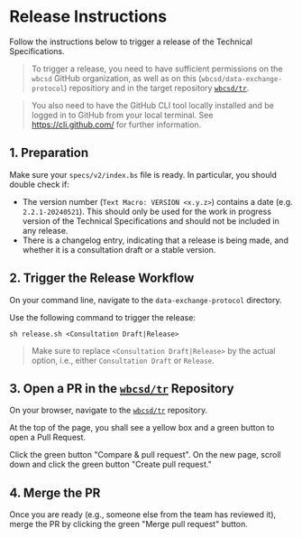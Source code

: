 # Release Instructions

Follow the instructions below to trigger a release of the Technical Specifications.

> To trigger a release, you need to have sufficient permissions on the `wbcsd` GitHub organization, as well as on this (`wbcsd/data-exchange-protocol`) repositiory and in the target repository [`wbcsd/tr`](https://github.com/wbcsd/tr).

> You also need to have the GitHub CLI tool locally installed and be logged in to GitHub from your local terminal. See https://cli.github.com/ for further information.

## 1. Preparation

Make sure your `specs/v2/index.bs` file is ready. In particular, you should double check if:
- The version number (`Text Macro: VERSION <x.y.z>`) contains a date (e.g. `2.2.1-20240521`). This should only be used for the work in progress version of the Technical Specifications and should not be included in any release.
- There is a changelog entry, indicating that a release is being made, and whether it is a consultation draft or a stable version.

## 2. Trigger the Release Workflow

On your command line, navigate to the `data-exchange-protocol` directory.

Use the following command to trigger the release:
```
sh release.sh <Consultation Draft|Release>
```
> Make sure to replace `<Consultation Draft|Release>` by the actual option, i.e., either
> `Consultation Draft` or `Release`.

## 3. Open a PR in the [`wbcsd/tr`](https://github.com/wbcsd/tr) Repository

On your browser, navigate to the [`wbcsd/tr`](https://github.com/wbcsd/tr) repository.

At the top of the page, you shall see a yellow box and a green button to open a Pull Request.

Click the green button "Compare & pull request". On the new page, scroll down and click the green button "Create pull request."

## 4. Merge the PR

Once you are ready (e.g., someone else from the team has reviewed it), merge the PR by clicking the green "Merge pull request" button.
